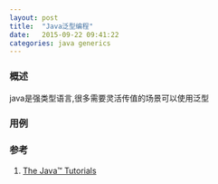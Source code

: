 ```yaml
---
layout: post
title:  "Java泛型编程"
date:   2015-09-22 09:41:22
categories: java generics
---
```


### 概述
java是强类型语言,很多需要灵活传值的场景可以使用泛型

### 用例

### 参考
1. [The Java™ Tutorials](https://docs.oracle.com/javase/tutorial/java/generics/types.html)